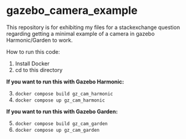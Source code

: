 # gazebo_camera_example
This repository is for exhibiting my files for a stackexchange question regarding getting a minimal example of a camera in gazebo Harmonic/Garden to work.

How to run this code:
1. Install Docker
2. cd to this directory

**If you want to run this with Gazebo Harmonic:**

3. ```docker compose build gz_cam_harmonic```
4. ```docker compose up gz_cam_harmonic```

**If you want to run this with Gazebo Garden:**

5. ```docker compose build gz_cam_garden```
6. ```docker compose up gz_cam_garden``` 
